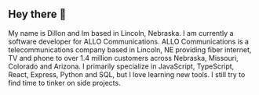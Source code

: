 ## Hey there 👋

My name is Dillon and Im based in Lincoln, Nebraska. I am currently a software developer for ALLO Communications. ALLO Communications is a telecommunications company based in Lincoln, NE providing fiber internet, TV and phone to over 1.4 million customers across Nebraska, Missouri, Colorado and Arizona. I primarily specialize in JavaScript, TypeScript, React, Express, Python and SQL, but I love learning new tools. I still try to find time to tinker on side projects. 

  

  

